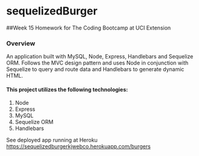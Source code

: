 # sequelizedBurger 
##Week 15 Homework for The Coding Bootcamp at UCI Extension 

### Overview

An application built with MySQL, Node, Express, Handlebars and Sequelize ORM. Follows the MVC design pattern and uses Node in conjunction with Sequelize to query and route data and Handlebars to generate dynamic HTML.

#### This project utilizes the following technologies:
1. Node
2. Express
3. MySQL
4. Sequelize ORM
5. Handlebars

See deployed app running at Heroku https://sequelizedburgerkjwebco.herokuapp.com/burgers
